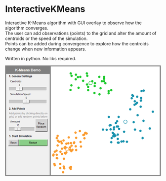 # InteractiveKMeans
Interactive K-Means algorithm with GUI overlay to observe how the algorithm converges. <br>
The user can add observations (points) to the grid and alter the amount of centroids or the speed of the simulation. <br>
Points can be added during convergence to explore how the centroids change when new information appears.

Written in python. No libs required.

![Screenshot](./readme_resources/app_display.PNG?raw=true "App Screenshot")
